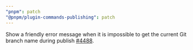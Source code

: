 ```yaml
---
"pnpm": patch
"@pnpm/plugin-commands-publishing": patch
---
```


Show a friendly error message when it is impossible to get the current Git branch name during publish [#4488](https://github.com/pnpm/pnpm/pull/4488).
